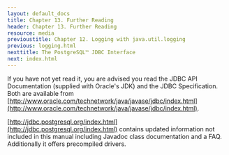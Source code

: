 ```yaml
---
layout: default_docs
title: Chapter 13. Further Reading
header: Chapter 13. Further Reading
resource: media
previoustitle: Chapter 12. Logging with java.util.logging
previous: logging.html
nexttitle: The PostgreSQL™ JDBC Interface
next: index.html
---
```


If you have not yet read it, you are advised you read the JDBC API Documentation
(supplied with Oracle's JDK) and the JDBC Specification.  Both are available from
[http://www.oracle.com/technetwork/java/javase/jdbc/index.html](http://www.oracle.com/technetwork/java/javase/jdbc/index.html).

[http://jdbc.postgresql.org/index.html](http://jdbc.postgresql.org/index.html)
contains updated information not included in this manual including Javadoc class
documentation and a FAQ. Additionally it offers precompiled drivers.
